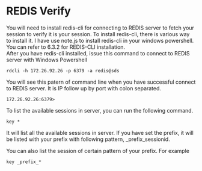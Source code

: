 # REDIS Verify

You will need to install redis-cli for connecting to REDIS server to fetch your session to verify it is your session. To install redis-cli, there is various way to install it. I have use note.js to install redis-cli in your windows powershell. You can refer to 6.3.2 for REDIS-CLI installation.  
After you have redis-cli installed, issue this command to connect to REDIS server with Windows Powershell  

```shell
rdcli -h 172.26.92.26 -p 6379 -a redis@sds
```  
You will see this patern of command line when you have successful connect to REDIS server. It is IP follow up by port with colon separated. 
```shell
172.26.92.26:6379>
```
To list the available sessions in server, you can run the following command.  
```shell
key *
```  
It will list all the available sessions in server. If you have set the prefix, it will be listed with your prefix with following pattern, _prefix_sessionid.  

You can also list the session of certain pattern of your prefix. For example  
```shell
key _prefix_*
```  

